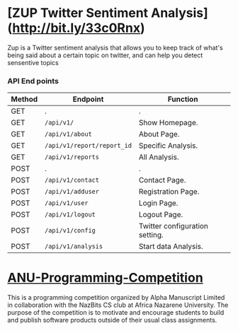 # [ZUP Twitter Sentiment Analysis] (http://bit.ly/33c0Rnx)
Zup is a Twitter sentiment analysis that allows you to keep track of what's being said about a certain topic  on twitter, and can help you detect sensentive topics 


### API End points
Method | Endpoint | Function |
| ------ | -------------| --------------- |
|GET| . |   .   |
|GET| `/api/v1/` | Show Homepage. |
|GET| `/api/v1/about` | About Page.|
|GET| `/api/v1/report/report_id` | Specific Analysis.|
|GET| `/api/v1/reports` | All Analysis.|
|POST| . |   .   |
|POST| `/api/v1/contact` | Contact Page.|
|POST| `/api/v1/adduser` | Registration Page. |
|POST| `/api/v1/user` | Login Page. |
|POST| `/api/v1/logout` | Logout Page. |
|POST| `/api/v1/config` | Twitter configuration setting.|
|POST| `/api/v1/analysis` | Start data Analysis.|


# [ANU-Programming-Competition](http://bit.ly/3cKKnXX)
This is a programming competition organized by Alpha Manuscript Limited in collaboration with the NazBits CS club at Africa Nazarene University. The purpose of the competition is to motivate and encourage students to build and publish software products outside of their usual class assignments.
